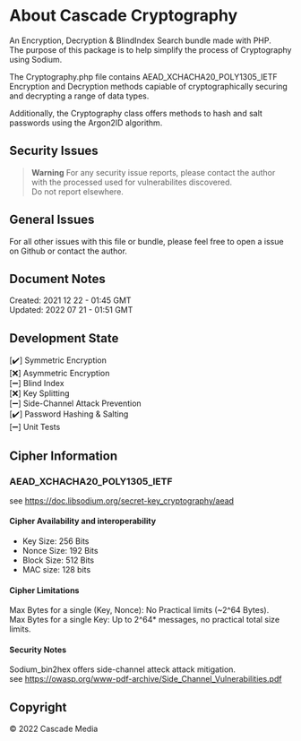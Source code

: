 # About Cascade Cryptography
An Encryption, Decryption & BlindIndex Search bundle made with PHP.  
The purpose of this package is to help simplify the process of Cryptography using Sodium.  

The Cryptography.php file contains AEAD_XCHACHA20_POLY1305_IETF Encryption and Decryption methods capiable of cryptographically securing and decrypting a range of data types.  

Additionally, the Cryptography class offers methods to hash and salt passwords using the Argon2ID algorithm.  

## Security Issues
> **Warning** 
For any security issue reports, please contact the author with the processed used for vulnerabilites discovered.  
Do not report elsewhere. 

## General Issues
For all other issues with this file or bundle, please feel free to open a issue on Github or contact the author.

## Document Notes
Created: 2021 12 22 - 01:45 GMT  
Updated: 2022 07 21 - 01:51 GMT  

## Development State 
[✔️] Symmetric Encryption  
[❌] Asymmetric Encryption     
[➖] Blind Index  
[❌] Key Splitting  
[➖] Side-Channel Attack Prevention  
[✔️] Password Hashing & Salting  
[➖] Unit Tests  

## Cipher Information  
### AEAD_XCHACHA20_POLY1305_IETF  
see https://doc.libsodium.org/secret-key_cryptography/aead  

#### Cipher Availability and interoperability  
- Key Size: 256 Bits  
- Nonce Size: 192 Bits   
- Block Size: 512 Bits  
- MAC size: 128 bits

#### Cipher Limitations  
Max Bytes for a single (Key, Nonce): No Practical limits (~2^64 Bytes).  
Max Bytes for a single Key: Up to 2^64* messages, no practical total size limits.  

#### Security Notes  
Sodium_bin2hex offers side-channel atteck attack mitigation.  
see https://owasp.org/www-pdf-archive/Side_Channel_Vulnerabilities.pdf

## Copyright
© 2022 Cascade Media 
